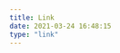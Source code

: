 ```yaml
---
title: Link
date: 2021-03-24 16:48:15
type: "link"
---
```

<!-- # 嗨！

我是一个 Programmer，ACG lovers，Golang、Dart、Rust 的使用者。宇宙的星尘，~~人间的 five~~。很高兴认识你，我会在这里发布我的所知所想以及对世界的看法。欢迎关注

这里是一些很厉害的人。如果你有空，推荐去看看。如果你也想出现在下面，可以试着联系我 -->

